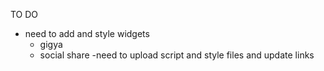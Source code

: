 TO DO

- need to add and style widgets
	- gigya
	- social share
-need to upload script and style files and update links
